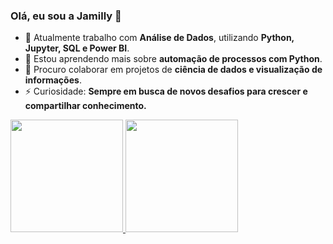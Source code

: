 ### Olá, eu sou a Jamilly 👋  

- 🔭 Atualmente trabalho com **Análise de Dados**, utilizando **Python, Jupyter, SQL e Power BI**.  
- 🌱 Estou aprendendo mais sobre **automação de processos com Python**.  
- 👯 Procuro colaborar em projetos de **ciência de dados e visualização de informações**.  
- ⚡ Curiosidade: **Sempre em busca de novos desafios para crescer e compartilhar conhecimento.**

<div>
  <a href="https://github.com/JamillyVihtoria">
    <img height="180em" src="https://github-readme-stats.vercel.app/api?username=JamillyVihtoria&show_icons=true&theme=dracula&include_all_commits=true&count_private=true" />
  </a>
  <img height="180em" src="https://github-readme-stats.vercel.app/api/top-langs/?username=JamillyVihtoria&layout=compact&langs_count=16&theme=dracula" />
</div>
